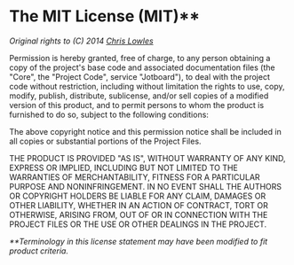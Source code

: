 # The MIT License (MIT)**

_Original rights to (C) 2014 [Chris Lowles](https://github.com/Lowles98)_

Permission is hereby granted, free of charge, to any person obtaining a copy of the project's base code and associated documentation files (the "Core", the "Project Code", service "Jotboard"), to deal with the project code without restriction, including without limitation the rights to use, copy, modify, publish, distribute, sublicense, and/or sell copies of a modified version of this product, and to permit persons to whom the product is furnished to do so, subject to the following conditions:

The above copyright notice and this permission notice shall be included in all copies or substantial portions of the Project Files.

THE PRODUCT IS PROVIDED "AS IS", WITHOUT WARRANTY OF ANY KIND, EXPRESS OR IMPLIED, INCLUDING BUT NOT LIMITED TO THE WARRANTIES OF MERCHANTABILITY, FITNESS FOR A PARTICULAR PURPOSE AND NONINFRINGEMENT. IN NO EVENT SHALL THE AUTHORS OR COPYRIGHT HOLDERS BE LIABLE FOR ANY CLAIM, DAMAGES OR OTHER LIABILITY, WHETHER IN AN ACTION OF CONTRACT, TORT OR OTHERWISE, ARISING FROM, OUT OF OR IN CONNECTION WITH THE PROJECT FILES OR THE USE OR OTHER DEALINGS IN THE PROJECT.

_**Terminology in this license statement may have been modified to fit product criteria._
